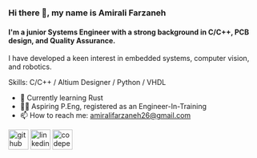 ### Hi there 👋, my name is Amirali Farzaneh
#### I'm a junior Systems Engineer with a strong background in C/C++, PCB design, and Quality Assurance.
I have developed a keen interest in embedded systems, computer vision, and robotics.

Skills: C/C++ / Altium Designer / Python / VHDL  

- 🌱 Currently learning Rust
- 👨‍🔧 Aspiring P.Eng, registered as an Engineer-In-Training
- 📫 How to reach me: amiralifarzaneh26@gmail.com 

[<img src='https://cdn.jsdelivr.net/npm/simple-icons@3.0.1/icons/github.svg' alt='github' height='40'>](https://github.com/https://github.com/afarzane)  [<img src='https://cdn.jsdelivr.net/npm/simple-icons@3.0.1/icons/linkedin.svg' alt='linkedin' height='40'>](https://www.linkedin.com/in/https://www.linkedin.com/in/afarzane//)  [<img src='https://cdn.jsdelivr.net/npm/simple-icons@3.0.1/icons/codepen.svg' alt='codepen' height='40'>](https://codepen.io/https://codepen.io/afarzane)  

